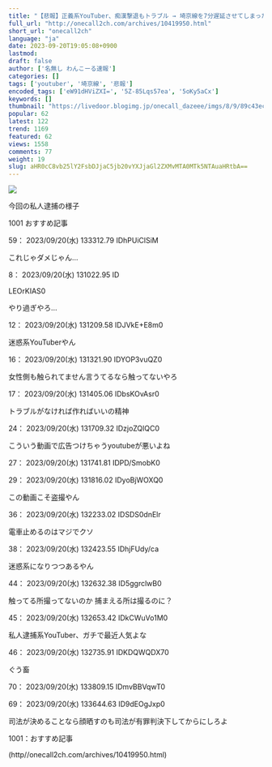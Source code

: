 ```yaml
---
title: "【悲報】正義系YouTuber、痴漢撃退もトラブル → 埼京線を7分遅延させてしまった模様ｗｗｗｗ "
full_url: "http://onecall2ch.com/archives/10419950.html"
short_url: "onecall2ch"
language: "ja"
date: 2023-09-20T19:05:08+0900
lastmod: 
draft: false
author: ['名無し わんこーる速報']
categories: []
tags: ['youtuber', '埼京線', '悲報']
encoded_tags: ['eW91dHViZXI=', '5Z-85Lqs57ea', '5oKy5aCx']
keywords: []
thumbnail: "https://livedoor.blogimg.jp/onecall_dazeee/imgs/8/9/89c43ec0-s.jpg"
popular: 62
latest: 122
trend: 1169
featured: 62
views: 1558
comments: 77
weight: 19
slug: aHR0cC8vb25lY2FsbDJjaC5jb20vYXJjaGl2ZXMvMTA0MTk5NTAuaHRtbA==
---
```


![](https://livedoor.blogimg.jp/onecall_dazeee/imgs/8/9/89c43ec0-s.jpg)

<div><p>今回の私人逮捕の様子</p> <p class='name2'> 1001 おすすめ記事</p> <p class='name2'>59： 2023/09/20(水) 133312.79 IDhPUiClSiM</p><p class='onecall'>これじゃダメじゃん… </p> <p class='name2'>8： 2023/09/20(水) 131022.95 ID<p>LEOrKIAS0</p></p><p class='onecall'> やり過ぎやろ… </p> <p class='name2'>12： 2023/09/20(水) 131209.58 IDJVkE+E8m0</p><p class='onecall'><p> 迷惑系YouTuberやん </p></p> <p class='name2'>16： 2023/09/20(水) 131321.90 IDYOP3vuQZ0</p><p class='onecall'> 女性側も触られてません言うてるなら触ってないやろ </p> <p class='name2'>17： 2023/09/20(水) 131405.06 IDbsKOvAsr0</p><p class='onecall'> トラブルがなければ作ればいいの精神 </p> <p class='name2'>24： 2023/09/20(水) 131709.32 IDzjoZQlQC0</p><p class='onecall'> こういう動画で広告つけちゃうyoutubeが悪いよね </p> <p class='name2'>27： 2023/09/20(水) 131741.81 IDPD/SmobK0</p><p class='name2'>29： 2023/09/20(水) 131816.02 IDyoBjWOXQ0</p><p class='onecall'> この動画こそ盗撮やん </p> <p class='name2'>36： 2023/09/20(水) 132233.02 IDSDS0dnElr</p><p class='onecall'><p> 電車止めるのはマジでクソ </p></p> <p class='name2'>38： 2023/09/20(水) 132423.55 IDhjFUdy/ca</p><p class='onecall'> 迷惑系になりつつあるやん </p> <p class='name2'>44： 2023/09/20(水) 132632.38 ID5ggrclwB0</p><p class='onecall'> 触ってる所撮ってないのか 捕まえる所は撮るのに？ </p> <p class='name2'>45： 2023/09/20(水) 132653.42 IDkCWuVo1M0</p><p class='onecall'><p> 私人逮捕系YouTuber、ガチで最近人気よな </p></p> <p class='name2'>46： 2023/09/20(水) 132735.91 IDKDQWQDX70</p><p class='onecall'> ぐう畜 </p> <p class='name2'>70： 2023/09/20(水) 133809.15 IDmvBBVqwT0</p><p class='name2'>69： 2023/09/20(水) 133644.63 ID9dEOgJxp0</p><p class='onecall'><p> 司法が決めることなら顔晒すのも司法が有罪判決下してからにしろよ </p></p> <p class='name2'>1001：おすすめ記事</p> </div>

(http//onecall2ch.com/archives/10419950.html)
